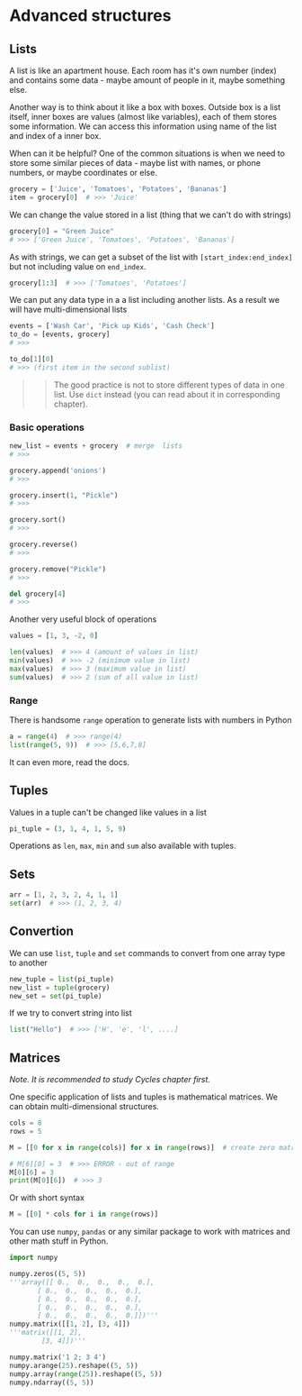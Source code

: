 # Advanced structures

## Lists

A list is like an apartment house. Each room has it's own number (index) and contains some data - maybe amount of people in it, maybe something else.

Another way is to think about it like a box with boxes. Outside box is a list itself, inner boxes are values (almost like variables), each of them stores some information. We can access this information using name of the list and index of a inner box.

When can it be helpful? One of the common situations is when we need to store some similar pieces of data - maybe list with names, or phone numbers, or maybe coordinates or else.

```python
grocery = ['Juice', 'Tomatoes', 'Potatoes', 'Bananas']
item = grocery[0]  # >>> 'Juice'
```

We can change the value stored in a list (thing that we can't do with strings)

```python
grocery[0] = "Green Juice"
# >>> ['Green Juice', 'Tomatoes', 'Potatoes', 'Bananas']
```

As with strings, we can get a subset of the list with `[start_index:end_index]` but not including value on `end_index`.

```python
grocery[1:3]  # >>> ['Tomatoes', 'Potatoes']
```

We can put any data type in a a list including another lists. As a result we will have multi-dimensional lists

```python
events = ['Wash Car', 'Pick up Kids', 'Cash Check']
to_do = [events, grocery]
# >>>

to_do[1][0]
# >>> (first item in the second sublist)
```

>> The good practice is not to store different types of data in one list. Use `dict` instead (you can read about it in corresponding chapter).

### Basic operations

```python
new_list = events + grocery  # merge  lists
# >>>

grocery.append('onions')
# >>>

grocery.insert(1, "Pickle")
# >>>

grocery.sort()
# >>>

grocery.reverse()
# >>>

grocery.remove("Pickle")
# >>>

del grocery[4]
# >>>
```

Another very useful block of operations

```python
values = [1, 3, -2, 0]

len(values)  # >>> 4 (amount of values in list)
min(values)  # >>> -2 (minimum value in list)
max(values)  # >>> 3 (maximum value in list)
sum(values)  # >>> 2 (sum of all value in list)
```

### Range

There is handsome `range` operation to generate lists with numbers in Python

```python
a = range(4)  # >>> range(4)
list(range(5, 9))  # >>> [5,6,7,8]
```

It can even more, read the docs.

## Tuples

Values in a tuple can't be changed like values in a list

```python
pi_tuple = (3, 1, 4, 1, 5, 9)
```

Operations as `len`, `max`, `min` and `sum` also available with tuples.

## Sets

```python
arr = [1, 2, 3, 2, 4, 1, 1]
set(arr)  # >>> (1, 2, 3, 4)
```

## Convertion

We can use `list`, `tuple` and `set` commands to convert from one array type to another

```python
new_tuple = list(pi_tuple)
new_list = tuple(grocery)
new_set = set(pi_tuple)
```

If we try to convert string into list

```python
list("Hello")  # >>> ['H', 'e', 'l', ....]
```

## Matrices

_Note. It is recommended to study Cycles chapter first._

One specific application of lists and tuples is mathematical matrices. We can obtain multi-dimensional structures.

```python
cols = 8
rows = 5

M = [[0 for x in range(cols)] for x in range(rows)]  # create zero matrix

# M[6][0] = 3  # >>> ERROR - out of range
M[0][6] = 3
print(M[0][6])  # >>> 3
```

Or with short syntax

```python
M = [[0] * cols for i in range(rows)]
```

You can use `numpy`, `pandas` or any similar package to work with matrices and other math stuff in Python.

```python
import numpy

numpy.zeros((5, 5))
'''array([[ 0.,  0.,  0.,  0.,  0.],
       [ 0.,  0.,  0.,  0.,  0.],
       [ 0.,  0.,  0.,  0.,  0.],
       [ 0.,  0.,  0.,  0.,  0.],
       [ 0.,  0.,  0.,  0.,  0.]])'''
numpy.matrix([[1, 2], [3, 4]])
'''matrix([[1, 2],
        [3, 4]])'''

numpy.matrix('1 2; 3 4')
numpy.arange(25).reshape((5, 5))
numpy.array(range(25)).reshape((5, 5))
numpy.ndarray((5, 5))
```